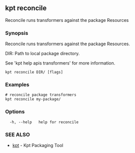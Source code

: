 ## kpt reconcile

Reconcile runs transformers against the package Resources

### Synopsis

Reconcile runs transformers against the package Resources.

  DIR:
    Path to local package directory.

See 'kpt help apis transformers' for more information.


```
kpt reconcile DIR/ [flags]
```

### Examples

```
# reconcile package transformers
kpt reconcile my-package/

```

### Options

```
  -h, --help   help for reconcile
```

### SEE ALSO

* [kpt](kpt.md)	 - Kpt Packaging Tool

